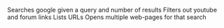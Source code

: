 Searches google given a query and number of results
Filters out youtube and forum links
Lists URLs
Opens multiple web-pages for that search
